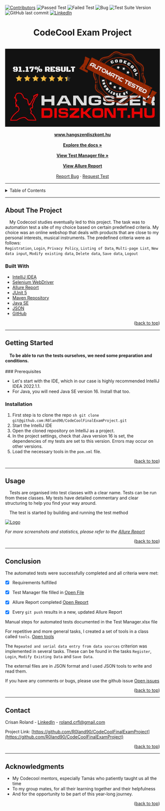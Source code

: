 
[![Contributors][contributors-shield]][contributors-url]
<img alt="Passed Test" src="https://img.shields.io/badge/Passed%20test-31-green">
<img alt="Failed Test" src="https://img.shields.io/badge/Failed%20test-3-red">
<img alt="Bug" src="https://img.shields.io/badge/Bug-4-orange">
<img alt="Test Suite Version" src="https://img.shields.io/badge/Test suit version-1.4-darkblue">
<img alt="GitHub last commit" src="https://img.shields.io/github/last-commit/R0land90/CodeCoolFinalExamProject">
[![LinkedIn][linkedin-shield]][linkedin-url]
<h1 align="center">CodeCool Exam Project</h1>
<!-- PROJECT LOGO -->
<br />
<div align="center">
  <a href="https://www.hangszerdiszkont.hu">
    <img src="images/logo.png" alt="Logo" class="responsive">
  </a>



  <p align="center">
    <a href="https://hangszerdiszkont.hu"><strong>www.hangszerdiszkont.hu</strong></a>
    <br />
    <br />
    <a href="https://github.com/R0land90/CodeCoolFinalExamProject#readme"><strong>Explore the docs »</strong></a>
    <br />
    <br />
    <a href="https://docs.google.com/spreadsheets/d/1UBBZAuH0J5V6GjJOi3nL8mq-TLWs1g8t2Musju8R_m4/edit?usp=sharing"><strong>View Test Manager file »</strong></a>
    <br />
    <br />
    <a href="https://r0land90.github.io/CodeCoolFinalExamProject/20/"><strong>View Allure Report</strong></a>
    <br />
    <br />
    <a href="https://github.com/R0land90/CodeCoolFinalExamProject/issues">Report Bug</a>
    ·
    <a href="https://github.com/R0land90/CodeCoolFinalExamProject/issues">Request Test</a>
  </p>
</div>

<HR>

<!-- TABLE OF CONTENTS -->
<details>
  <summary>Table of Contents</summary>
  <ol>
    <li>
      <a href="#about-the-project">About The Project</a>
      <ul>
        <li><a href="#built-with">Built With</a></li>
      </ul>
    </li>
    <li>
      <a href="#getting-started">Getting Started</a>
      <ul>
        <li><a href="#prerequisites">Prerequisites</a></li>
        <li><a href="#installation">Installation</a></li>
      </ul>
    </li>
    <li><a href="#usage">Usage</a></li>
    <li><a href="#conclusion">Conclusion</a></li>
    <li><a href="#contact">Contact</a></li>
    <li><a href="#acknowledgments">Acknowledgments</a></li>
  </ol>
</details>


<HR>

<!-- ABOUT THE PROJECT -->
## About The Project

&emsp;My Codecool studies eventually led to this project. The task was to automation test a site of my choice based on certain predefined criteria. My choice was an online webshop that deals with products that are close to my personal interests, musical instruments.
The predefined criteria were as follows: <br />  `Registration`, `Login`, `Privacy Policy`, `Listing of Data`, `Multi-page List`, `New data input`, `Modify existing data`, `Delete data`, `Save data`, `Logout`




### Built With


* [IntelliJ IDEA](https://www.jetbrains.com/)
* [Selenium WebDriver](https://www.selenium.dev/)
* [Allure Report](https://qameta.io/allure-report/)
* [JUnit 5](https://junit.org/junit5/)
* [Maven Repository](https://mvnrepository.com/)
* [Java SE](https://www.oracle.com/java/)
* [JSON](https://www.json.org/json-en.html)
* [GitHub](https://github.com/)

<p align="right">(<a href="#top">back to top</a>)</p>

<HR>

<!-- GETTING STARTED -->
## Getting Started

<h4>&emsp;To be able to run the tests ourselves, we need some preparation and conditions.</h3>  
### Prerequisites
<ul>
   <li>Let's start with the IDE, which in our case is highly recommended IntelliJ IDEA 2022.1.1.</li>

<li>For Java, you will need Java SE version 16. Install that too.</li>
</ul>

### Installation

1. First step is to clone the repo
   ```sh git clone git@github.com:R0land90/CodeCoolFinalExamProject.git```
2. Start the IntelliJ IDE
3. Open the cloned repository on IntelliJ as a project.
4. In the project settings, check that Java version 16 is set, the dependencies of my tests are set to this version. Errors may occur on other versions.
5. Load the necessary tools in the `pom.xml` file.


<p align="right">(<a href="#top">back to top</a>)</p>

<HR>

<!-- USAGE EXAMPLES -->
## Usage
&emsp;Tests are organised into test classes with a clear name. Tests can be run from these classes.
My tests have detailed commentary and clear structuring to help you find your way around.<br />
<p>&emsp;The test is started by building and running the test method</p>

<div align="left">
  <a href="https://hangszerdiszkont.hu">
    <img src="images/screenshotCode1.png" alt="Logo" width="800" height="1024">
  </a>

_For more screenshots and statistics, please refer to the [Allure Report](https://r0land90.github.io/CodeCoolFinalExamProject/20/)_

<p align="right">(<a href="#top">back to top</a>)</p>

<HR>

## Conclusion
The automated tests were successfully completed and all criteria were met:<br />

- [x] Requirements fulfilled
- [x] Test Manager file filled in [Open File](https://docs.google.com/spreadsheets/d/1UBBZAuH0J5V6GjJOi3nL8mq-TLWs1g8t2Musju8R_m4/edit?usp=sharing)
- [x] Allure Report completed [Open Report](https://r0land90.github.io/CodeCoolFinalExamProject/20/)
- [x] Every `git push` results in a new, updated Allure Report <br />


Manual steps for automated tests documented in the Test Manager.xlsx file

For repetitive and more general tasks, I created a set of tools in a class called `tools`. [Open tools](https://github.com/R0land90/CodeCoolFinalExamProject/blob/main/src/main/java/Tools.java)

The `Repeated and serial data entry from data sources` criterion was implemented in several tasks. These can be found in the tasks `Register`, `Login`, `Modify Existing Data` and `Save Data`. <br>

The external files are in JSON format and I used JSON tools to write and read them.

If you have any comments or bugs, please use the github issue
[Open issues](https://github.com/R0land90/CodeCoolFinalExamProject/issues)

<p align="right">(<a href="#top">back to top</a>)</p>

<HR>

<!-- CONTACT -->
## Contact

Crisan Roland - [LinkedIn](https://www.linkedin.com/in/roland-crisan-9729b554/) - roland.crfl@gmail.com

Project Link: [https://github.com/R0land90/CodeCoolFinalExamProject](https://github.com/R0land90/CodeCoolFinalExamProject)

<p align="right">(<a href="#top">back to top</a>)</p>

<HR>

<!-- ACKNOWLEDGMENTS -->
## Acknowledgments

* My Codecool mentors, especially Tamás who patiently taught us all the time
* To my group mates, for all their learning together and their helpfulness
* And for the opportunity to be part of this year-long journey.

<p align="right">(<a href="#top">back to top</a>)</p>



<!-- MARKDOWN LINKS & IMAGES -->
<!-- https://www.markdownguide.org/basic-syntax/#reference-style-links -->
[contributors-shield]: https://img.shields.io/badge/Test_Status-91.17-green
[contributors-url]: https://github.com/github_username/repo_name/graphs/contributors
[forks-shield]: https://img.shields.io/github/forks/github_username/repo_name.svg?style=for-the-badge
[forks-url]: https://github.com/github_username/repo_name/network/members
[issues-shield]: https://img.shields.io/github/issues/github_username/repo_name.svg?style=for-the-badge
[issues-url]: https://github.com/github_username/repo_name/issues
[linkedin-shield]: https://img.shields.io/badge/-LinkedIn-black.svg?&logo=linkedin&colorB=555
[linkedin-url]: https://www.linkedin.com/in/roland-crisan-9729b554/
[product-screenshot]: images/screenshot.png
